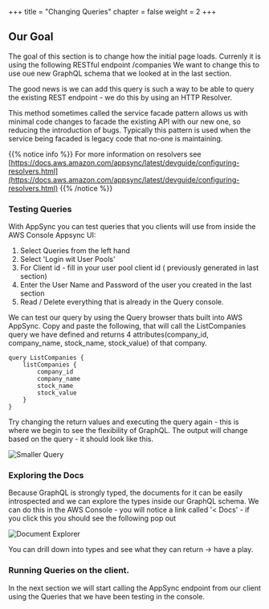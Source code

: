 +++
title = "Changing Queries"
chapter = false
weight = 2
+++

## Our Goal
The goal of this section is to change how the initial page loads.   Currenly it is using the following RESTful endpoint /companies  We want to change this to use oue new GraphQL schema that we looked at in the last section.

The good news is we can add this query is such a way to be able to query the existing REST endpoint - we do this by using an HTTP Resolver.

This method sometimes called the service facade pattern allows us with minimal code changes to facade the existing API with our new one, so reducing the introduction of bugs.
Typically this pattern is used when the service being facaded is legacy code that no-one is maintaining.




{{% notice info %}}
For more information on resolvers see [https://docs.aws.amazon.com/appsync/latest/devguide/configuring-resolvers.html](https://docs.aws.amazon.com/appsync/latest/devguide/configuring-resolvers.html)
{{% /notice %}}

### Testing Queries
With AppSync you can test queries that you clients will use from inside the AWS Console Appsync UI:

1. Select Queries from the left hand
2. Select 'Login wit User Pools' 
3. For Client id - fill in your user pool client id ( previously generated in last section)
4. Enter the User Name and Password of the user you created in the last section
5. Read / Delete everything that is already in the Query console.

We can test our query by using the Query browser thats built into AWS AppSync.  Copy and paste the following, that will call the ListCompanies query we have defined and returns 4 attributes(company_id, company_name, stock_name, stock_value) of that company.

```tsx
query ListCompanies {
    listCompanies { 
        company_id 
        company_name
        stock_name
        stock_value
    }
}

```

Try changing the return values and executing the query again - this is where we begin to see the flexibility of GraphQL. The output will change based on the query - it should look like this.

![Smaller Query](/images/SmallerQuery.png)


### Exploring the Docs
Because GraphQL is strongly typed, the documents for it can be easily introspected and we can explore the types inside our GraphQL schema.  We can do this in the AWS Console - you will notice a link called '< Docs' - if you click this you should see the following pop out

![Document Explorer](/images/document_explorer.png)

You can drill down into types and see what they can return -> have a play.

### Running Queries on the client.
In the next section we will start calling the AppSync endpoint from our client using the Queries that we have been testing in the console. 